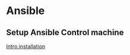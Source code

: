 # Ansible

## Setup Ansible Control machine

[Intro installation](https://docs.ansible.com/ansible/latest/installation_guide/intro_installation.html)
